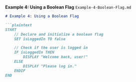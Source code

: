 
**Example 4: Using a Boolean Flag**
`Example-4-Boolean-Flag.md`
```markdown
# Example 4: Using a Boolean Flag

```plaintext
START
    // Declare and initialize a boolean flag
    SET isLoggedIn TO false

    // Check if the user is logged in
    IF isLoggedIn THEN
        DISPLAY "Welcome back, user!"
    ELSE
        DISPLAY "Please log in."
    ENDIF
END
